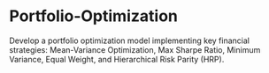 # Portfolio-Optimization

Develop a portfolio optimization model implementing key financial strategies: Mean-Variance Optimization, Max Sharpe Ratio, Minimum Variance, Equal Weight, and Hierarchical Risk Parity (HRP).
